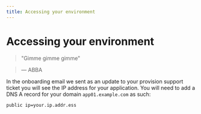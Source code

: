 ```yaml
---
title: Accessing your environment
---
```


# Accessing your environment

> "Gimme gimme gimme"

> — ABBA

In the onboarding email we sent as an update to your provision support ticket you will see the IP address for your application. You will need to add a DNS A record for your domain `app01.example.com` as such:

```
public ip=your.ip.addr.ess
```


